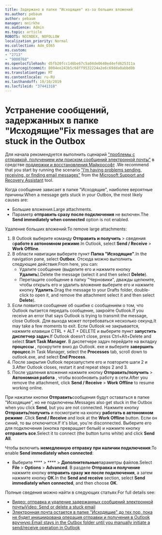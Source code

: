 ```yaml
---
title: Задержано в папке "Исходящие" из-за больших вложений
ms.author: pebaum
author: pebaum
manager: mnirkhe
ms.audience: Admin
ms.topic: article
ROBOTS: NOINDEX, NOFOLLOW
localization_priority: Normal
ms.collection: Adm_O365
ms.custom:
- "2713"
- "9000768"
ms.openlocfilehash: d5fb20fcc146be67c5a04de0640ed4efd625311a
ms.sourcegitcommit: 8004ee243b5c68ff9532224a2e6c69dda0abbd0b
ms.translationtype: MT
ms.contentlocale: ru-RU
ms.lasthandoff: 10/10/2019
ms.locfileid: "37441318"
---
```

# <a name="fix-messages-that-are-stuck-in-the-outbox"></a><span data-ttu-id="11863-102">Устранение сообщений, задержанных в папке "Исходящие"</span><span class="sxs-lookup"><span data-stu-id="11863-102">Fix messages that are stuck in the Outbox</span></span>

<span data-ttu-id="11863-103">Для начала рекомендуется выполнить сценарий ["проблемы с отправкой, получением или поиском сообщений электронной почты"](https://aka.ms/SaRA-OutlookSendReceive) в средстве [поддержки и восстановления Майкрософт](https://diagnostics.office.com/#/) .</span><span class="sxs-lookup"><span data-stu-id="11863-103">We recommend that you start by running the scenario ["I’m having problems sending, receiving, or finding email messages"](https://aka.ms/SaRA-OutlookSendReceive) from the [Microsoft Support and Recovery Assistant](https://diagnostics.office.com/#/) tool.</span></span>

<span data-ttu-id="11863-104">Когда сообщение зависает в папке "Исходящие", наиболее вероятные причины:</span><span class="sxs-lookup"><span data-stu-id="11863-104">When a message gets stuck in your Outbox, the most likely causes are:</span></span>
- <span data-ttu-id="11863-105">Большие вложения.</span><span class="sxs-lookup"><span data-stu-id="11863-105">Large attachments.</span></span>
- <span data-ttu-id="11863-106">Параметр **отправить сразу после подключения** не включен.</span><span class="sxs-lookup"><span data-stu-id="11863-106">The **Send immediately when connected** option is not enabled.</span></span>

<span data-ttu-id="11863-107">Удаление больших вложений:</span><span class="sxs-lookup"><span data-stu-id="11863-107">To remove large attachments:</span></span> 

1. <span data-ttu-id="11863-108">В Outlook выберите команду **Отправить и получить** > сведения о**работе в автономном режиме**.</span><span class="sxs-lookup"><span data-stu-id="11863-108">In Outlook, select **Send / Receive** > **Work Offline**.</span></span> 
2. <span data-ttu-id="11863-109">В области навигации выберите пункт **Папка "Исходящие"**.</span><span class="sxs-lookup"><span data-stu-id="11863-109">In the navigation pane, select **Outbox**.</span></span> <span data-ttu-id="11863-110">Отсюда можно выполнить следующие действия:</span><span class="sxs-lookup"><span data-stu-id="11863-110">From here, you can:</span></span> 
    - <span data-ttu-id="11863-111">Удалите сообщение (выделите его и нажмите кнопку **Удалить**).</span><span class="sxs-lookup"><span data-stu-id="11863-111">Delete the message (select it and then select **Delete**).</span></span>
    - <span data-ttu-id="11863-112">Перетащите сообщение в папку "Черновики", дважды щелкните, чтобы открыть его и удалить вложение выберите его и нажмите кнопку **Удалить**.</span><span class="sxs-lookup"><span data-stu-id="11863-112">Drag the message to your Drafts folder, double-click to open it, and remove the attachment select it and then select **Delete**).</span></span>
3. <span data-ttu-id="11863-113">Если появится сообщение об ошибке с сообщением о том, что Outlook пытается передать сообщение, закройте Outlook.</span><span class="sxs-lookup"><span data-stu-id="11863-113">If you receive an error that says Outlook is trying to transmit the message, close Outlook.</span></span> <span data-ttu-id="11863-114">Для выхода может потребоваться несколько секунд.</span><span class="sxs-lookup"><span data-stu-id="11863-114">It may take a few moments to exit.</span></span> <span data-ttu-id="11863-115">Если Outlook не закрывается, нажмите клавиши CTRL + ALT + DELETE и выберите пункт **запустить диспетчер задач**.</span><span class="sxs-lookup"><span data-stu-id="11863-115">If Outlook doesn’t close, press Ctrl+Alt+Delete and select **Start Task Manager**.</span></span> <span data-ttu-id="11863-116">В диспетчере задач перейдите на вкладку **процессы** , прокрутите вниз до Outlook. exe и выберите **завершить процесс**.</span><span class="sxs-lookup"><span data-stu-id="11863-116">In Task Manager, select the **Processes** tab, scroll down to outlook.exe, and select **End Process**.</span></span>
4. <span data-ttu-id="11863-117">После закрытия Outlook перезапустите его и повторите шаги 2 и 3.</span><span class="sxs-lookup"><span data-stu-id="11863-117">After Outlook closes, restart it and repeat steps 2 and 3.</span></span> 
5. <span data-ttu-id="11863-118">После удаления вложения нажмите кнопку **Отправить/получить** > **Автономная работа** , чтобы возобновить работу в сети.</span><span class="sxs-lookup"><span data-stu-id="11863-118">After you remove the attachment, click **Send / Receive** > **Work Offline** to resume working online.</span></span> 

<span data-ttu-id="11863-119">При нажатии кнопки **Отправить**сообщения будут оставаться в папке "Исходящие", но не подключены.</span><span class="sxs-lookup"><span data-stu-id="11863-119">Messages also get stuck in the Outbox when you click **Send**, but you are not connected.</span></span> <span data-ttu-id="11863-120">Нажмите кнопку **Отправить/получить** и посмотрите на кнопку **работать в автономном режиме** .</span><span class="sxs-lookup"><span data-stu-id="11863-120">Click **Send / Receive** and look at the **Work Offline** button.</span></span> <span data-ttu-id="11863-121">Если он синий, то вы отключится.</span><span class="sxs-lookup"><span data-stu-id="11863-121">If it's blue, you're disconnected.</span></span> <span data-ttu-id="11863-122">Выберите его для подключения (кнопка превращает белый) и нажмите кнопку **отправить все**.</span><span class="sxs-lookup"><span data-stu-id="11863-122">Select it to connect (the button turns white) and click **Send All**.</span></span>
 
<span data-ttu-id="11863-123">Чтобы включить **немедленную отправку при наличии подключения**:</span><span class="sxs-lookup"><span data-stu-id="11863-123">To enable **Send immediately when connected**:</span></span>
 
- <span data-ttu-id="11863-124">Выберите \*\*\*\* > \*\*\*\* >  **Дополнительные**параметры файлов.</span><span class="sxs-lookup"><span data-stu-id="11863-124">Select **File** > **Options** >  **Advanced**.</span></span>
<span data-ttu-id="11863-125">В разделе **Отправка и получение** нажмите кнопку **отправить сразу же после подключения**, а затем нажмите кнопку **ОК**.</span><span class="sxs-lookup"><span data-stu-id="11863-125">In the **Send and receive** section, select **Send immediately when connected**, and then choose **OK**.</span></span>
 
<span data-ttu-id="11863-126">Полные сведения можно найти в следующих статьях:</span><span class="sxs-lookup"><span data-stu-id="11863-126">For full details see:</span></span>
- [<span data-ttu-id="11863-127">Видео: отправка и удаление задержанных сообщений электронной почты</span><span class="sxs-lookup"><span data-stu-id="11863-127">Video: Send or delete a stuck email</span></span>](https://support.office.com/article/Video-Send-or-delete-an-email-stuck-in-your-outbox-26d5d34a-4e5f-444a-a9e8-44db04a94dec) 
- [<span data-ttu-id="11863-128">Электронная почта остается в папке "Исходящие" до тех пор, пока не будет инициирована операция отправки и получения в Outlook вручную.</span><span class="sxs-lookup"><span data-stu-id="11863-128">Email stays in the Outbox folder until you manually initiate a send/receive operation in Outlook</span></span>](https://support.microsoft.com/help/2797572/email-stays-in-the-outbox-folder-until-you-manually-initiate-a-send-re)
